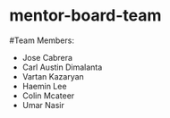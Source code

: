 # mentor-board-team

#Team Members:
- Jose Cabrera
- Carl Austin Dimalanta
- Vartan Kazaryan
- Haemin Lee
- Colin Mcateer
- Umar Nasir
